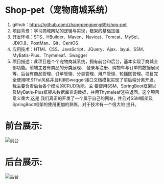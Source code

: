 
# Shop-pet（宠物商城系统） <br/>
1. github：https://github.com/zhangpengpeng69/shop-pet<br/>
2. 项目背景：学习商城网站的逻辑与实现，框架的基础加强<br/>
3. 开发环境：STS、HBuilder、Maven、Navicat、Tomcat、MySql、JDK1.8、PostMan、Git、CentOS<br/>
4. 应用技术：HTMl、CSS、JavaScript、JQuery、Ajax、layui、SSM、MyBatis-Plus、Thymeleaf、Swagger<br/>
5. 项目描述：此项目是个个宠物商城系统，拥有前台和后台，基本实现了商城全部功能。前端主要有商品的分类展现、
登录与注册、购物车与订单的数据展现等，后台有商品管理、订单管理、分类管理、用户管理、轮播图管理。项目完
全使用RESTful风格并且利用Swagger接口文档模拟实现了前后端分离开发。我主要负责后台各个模块的CRUD功能。主
要使用SSM、SpringBoot框架以及MyBatis-Plus框架从数据库查询数据，并用Thymeleaf渲染返回。这个项目意义重大,这是
我们真正的开发了一个属于自己的网站，并且对SSM框架及SpringBoot框架的使用更加的熟练，对于技术有一个很大的
提升。
# 前台展示:
![前台](https://i.imgur.com/UjFP2kw.jpg)
# 后台展示:
![后台](https://i.imgur.com/hFVqZtQ.png)


